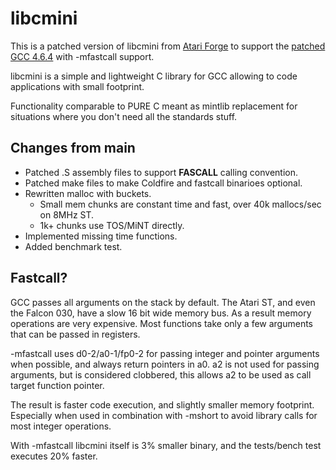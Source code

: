 libcmini
========

This is a patched version of libcmini from [Atari Forge](http://www.atariforge.org/gf/project/libcmini/) 
to support the [patched GCC 4.6.4](https://github.com/PeyloW/gcc-4.6.4) with -mfastcall support.

libcmini is a simple and lightweight C library for GCC allowing to code applications with small footprint.

Functionality comparable to PURE C meant as mintlib replacement for situations where you don't need all the standards stuff.

Changes from main
-----------------
* Patched .S assembly files to support __FASCALL__ calling convention.
* Patched make files to make Coldfire and fastcall binarioes optional.
* Rewritten malloc with buckets.
	 - Small mem chunks are constant time and fast, over 40k mallocs/sec on 8MHz ST.
	 - 1k+ chunks use TOS/MiNT directly.
* Implemented missing time functions.
* Added benchmark test.

Fastcall?
---------
GCC passes all arguments on the stack by default. The Atari ST, and even the Falcon 030, have a slow 16 bit wide memory bus.
As a result memory operations are very expensive. Most functions take only a few arguments that can be passed in registers.

-mfastcall uses d0-2/a0-1/fp0-2 for passing integer and pointer arguments when possible, and always return pointers in a0.
a2 is not used for passing arguments, but is considered clobbered, this allows a2 to be used as call target function pointer.

The result is faster code execution, and slightly smaller memory footprint. Especially when used in combination with -mshort to 
avoid library calls for most integer operations.

With -mfastcall libcmini itself is 3% smaller binary, and the tests/bench test executes 20% faster. 
